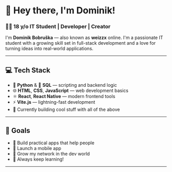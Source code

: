 # 👋 Hey there, I'm Dominik!

### 👨‍💻 18 y/o IT Student | Developer | Creator


I'm **Dominik Bobruška** — also known as **weizzx** online. I'm a passionate IT student with a growing skill set in full-stack development and a love for turning ideas into real-world applications.

---

## 💻 Tech Stack
- 🐍 **Python** & 🧠 **SQL** — scripting and backend logic
- 🌐 **HTML**, **CSS**, **JavaScript** — web development basics
- ⚛️ **React**, **React Native** — modern frontend tools
- ⚡ **Vite.js** — lightning-fast development
- 🧰 Currently building cool stuff with all of the above

---

## 🎯 Goals
- 🔨 Build practical apps that help people
- 📱 Launch a mobile app
- 🔗 Grow my network in the dev world
- 🌱 Always keep learning!

---
